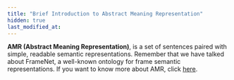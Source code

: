 ```yaml
---
title: "Brief Introduction to Abstract Meaning Representation"
hidden: true
last_modified_at:
---
```


**AMR (Abstract Meaning Representation)**, is a set of sentences paired with simple, readable semantic representations. Remember that we have talked about FrameNet, a well-known ontology for frame semantic representations. If you want to know more about AMR, click [here](http://zi-lin.com/pdf/intro-AMR_zilin.pdf).

